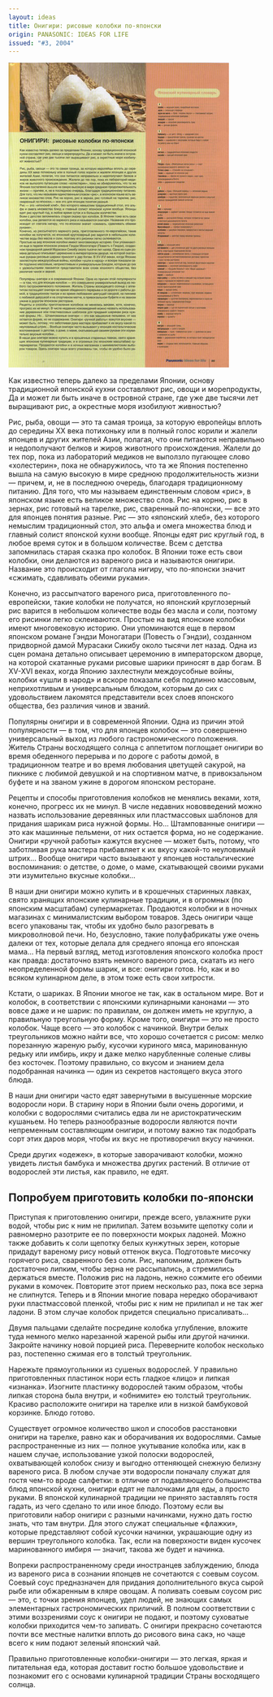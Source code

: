 ```yaml
---
layout: ideas
title: Онигири: рисовые колобки по-японски
origin: PANASONIC: IDEAS FOR LIFE
issued: "#3, 2004"
---
```

![](/assets/img/papers/haiku/53.jpg)

Как известно теперь далеко за пределами Японии, основу традиционной японской кухни составляют рис, овощи и морепродукты, Да и может ли быть иначе в островной стране, где уже две тысячи лет выращивают рис, а окрестные моря изобилуют живностью?

Рис, рыба, овощи — это та самая троица, за которую европейцы вплоть до середины XX века потихоньку или в полный голос корили и жалели японцев и других жителей Азии, полагая, что они питаются неправильно и недополучают белков и жиров животного происхождения. Жалели до тех пор, пока из лабораторий медиков не выползло пугающее слово «холестерин», пока не обнаружилось, что та же Япония постепенно вышла на самую высокую в мире среднюю продолжительность жизни — причем, и, не в последнюю очередь, благодаря традиционному питанию. Для того, что мы называем единственным словом «рис», в японском языке есть великое множество слов. Рис на корню, рис в зернах, рис готовый на тарелке, рис, сваренный по-японски, — все это для японцев понятия разные. Рис — это «японский хлеб», без которого немыслим традиционный стол, это альфа и омега множества блюд и главный солист японской кухни вообще. Японцы едят рис круглый год, в любое время суток и в большом количестве. Всем с детства запомнилась старая сказка про колобок. В Японии тоже есть свои колобки, они делаются из вареного риса и называются онигири. Название это происходит от глагола нигиру, что по-японски значит «сжимать, сдавливать обеими руками».

Конечно, из рассыпчатого вареного риса, приготовленного по-европейски, такие колобки не получатся, но японский круглозерный рис варится в небольшом количестве воды без масла и соли, поэтому его рисинки легко склеиваются. Простые на вид японские колобки имеют многовековую историю. Они упоминаются еще в первом японском романе Гэндзи Моногатари \(Повесть о Гэндзи\), созданном придворной дамой Мурасаки Сикибу около тысячи лет назад. Одна из сцен романа детально описывает церемонию в императорском дворце, на которой скатанные руками рисовые шарики приносят в дар богам. В XV-XVI веках, когда Японию захлестнули междоусобные войны, колобки «ушли в народ» и вскоре показали себя подлинно массовым, неприхотливым и универсальным блюдом, которым до сих с удовольствием лакомятся представители всех слоев японского общества, без различия чинов и званий.

Популярны онигири и в современной Японии. Одна из причин этой популярности — в том, что для японцев колобок — это совершенно универсальный выход из любого гастрономического положения. Житель Страны восходящего солнца с аппетитом поглощает онигири во время обеденного перерыва и по дороге с работы домой, в традиционном театре и во время любования цветущей сакурой, на пикнике с любимой девушкой и на спортивном матче, в привокзальном буфете и на званом ужине в дорогом японском ресторане.

Рецепты и способы приготовления колобков не менялись веками, хотя, конечно, прогресс их не минул. В числе недавних нововведений можно назвать использование деревянных или пластмассовых шаблонов для придания шарикам риса нужной формы. Но... Штампованные онигири — это как машинные пельмени, от них остается форма, но не содержание. Онигири «ручной работы» кажутся вкуснее — может быть, потому, что заботливая рука мастера прибавляет к их вкусу какой-то неуловимый штрих... Вообще онигири часто вызывают у японцев ностальгические воспоминания: о детстве, о доме, о маме, скатывающей своими руками эти изумительно вкусные колобки...

В наши дни онигири можно купить и в крошечных старинных лавках, свято хранящих японские кулинарные традиции, и в огромных \(по японским масштабам\) супермаркетах. Продаются колобки и в ночных магазинах с минималистским выбором товаров. Здесь онигири чаще всего упакованы так, чтобы их удобно было разогревать в микроволновой печи. Но, безусловно, такие полуфабрикаты уже очень далеки от тех, которые делала для среднего японца его японская мама... На первый взгляд, метод изготовления японского колобка прост как правда: достаточно взять немного вареного риса, скатать из него неопределенной формы шарик, и все: онигири готов. Но, как и во всяком кулинарном деле, в этом тоже есть свои хитрости.

Кстати, о шариках. В Японии многое не так, как в остальном мире. Вот и колобок, в соответствии с японскими кулинарными канонами — это вовсе даже и не шарик: по правилам, он должен иметь не круглую, а правильную треугольную форму. Кроме того, онигири — это не просто колобок. Чаще всего — это колобок с начинкой. Внутри белых треугольников можно найти все, что хорошо сочетается с рисом: мелко порезанную жареную рыбу, кусочки куриного мяса, маринованную редьку или имбирь, икру и даже мелко нарубленные соленые сливы без косточек. Поэтому правильно, со вкусом и знанием дела подобранная начинка — один из секретов настоящего вкуса этого блюда.

В наши дни онигири часто едят завернутыми в высушенные морские водоросли нори. В старину нори в Японии были очень дорогими, и колобки с водорослями считались едва ли не аристократическим кушаньем. Но теперь разнообразные водоросли являются почти непременным составляющим онигири, и потому важно так подобрать сорт этих даров моря, чтобы их вкус не противоречил вкусу начинки.

Среди других «одежек», в которые заворачивают колобки, можно увидеть листья бамбука и множества других растений. В отличие от водорослей эти листья, как правило, не едят.

## Попробуем приготовить колобки по-японски

Приступая к приготовлению онигири, прежде всего, увлажните руки водой, чтобы рис к ним не прилипал. Затем возьмите щепотку соли и равномерно разотрите ее по поверхности мокрых ладоней. Можно также добавить к соли щепотку белых кунжутных зерен, которые придадут вареному рису новый оттенок вкуса. Подготовьте мисочку горячего риса, сваренного без соли. Рис, напомним, должен быть достаточно липким, чтобы зерна не рассыпались, а стремились держаться вместе. Положив рис на ладонь, нежно сожмите его обеими руками в комочек. Повторите этот прием несколько раз, пока все зерна не слипнутся. Теперь и в Японии многие повара нередко оборачивают руки пластмассовой пленкой, чтобы рис к ним не прилипал и не так жег ладони. В этом случае колобок придется специально присаливать...

Двумя пальцами сделайте посредине колобка углубление, вложите туда немного мелко нарезанной жареной рыбы или другой начинки. Закройте начинку новой порцией риса. Переверните колобок несколько раз, постепенно сжимая его в толстый треугольник.

Нарежьте прямоугольники из сушеных водорослей. У правильно приготовленных пластинок нори есть гладкое «лицо» и липкая «изнанка». Изогните пластинку водорослей таким образом, чтобы липкая сторона была внутри, и «обнимите» ею толстый треугольник. Красиво расположите онигири на тарелке или в низкой бамбуковой корзинке. Блюдо готово.

Существует огромное количество школ и способов расстановки онигири на тарелке, равно как и оборачивания их водорослями. Самые распространенные из них — полное укутывание колобка или, как в нашем случае, использование узкой полоски водорослей, охватывающей колобок снизу и выгодно оттеняющей снежную белизну вареного риса. В любом случае эти водоросли поначалу служат для гостя чем-то вроде салфетки: в отличие от подавляющего большинства блюд японской кухни, онигири едят не палочками для еды, а просто руками. В японской кулинарной традиции не принято заставлять гостя гадать, из чего сделано то или иное блюдо. Поэтому если вы приготовили набор онигири с разными начинками, нужно дать гостю знать, что там внутри. Для этого служат специальные «флажки», которые представляют собой кусочки начинки, украшающие одну из вершин треугольного колобка. Так, если на поверхности виден кусочек маринованного имбиря — значит, такова же будет и начинка.

Вопреки распространенному среди иностранцев заблуждению, блюда из вареного риса в сознании японцев не сочетаются с соевым соусом. Соевый соус предназначен для придания дополнительного вкуса сырой рыбе или обжаренным в кляре овощам. А поливать соевым соусом рис — это, с точки зрения японцев, удел людей, не знающих самых элементарных гастрономических приличий. В полном соответствии с этими воззрениями соус к онигири не подают, и поэтому суховатые колобки приходится чем-то запивать. С онигири прекрасно сочетаются почти все местные налитки вплоть до рисового вина сакэ, но чаще всего к ним подают зеленый японский чай.

Правильно приготовленные колобки-онигири — это легкая, яркая и питательная еда, которая доставит гостю большое удовольствие и познакомит его с основами кулинарной традиции Страны восходящего солнца.

